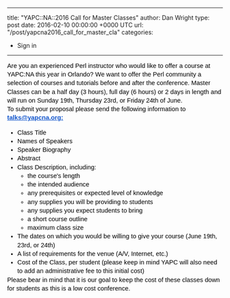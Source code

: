 
---
title: "YAPC::NA::2016 Call for Master Classes"
author: Dan Wright
type: post
date: 2016-02-10 00:00:00 +0000 UTC
url: "/post/yapcna2016_call_for_master_cla"
categories:
 - Sign in

---

<p dir="ltr" style="line-height: 1.38; margin-top: 0pt; margin-bottom: 0pt;" id="docs-internal-guid-df0aaaaf-cae8-44b6-06b6-b7401f2147e1"><span style="font-size: 14.666666666666666px; font-family: Arial; color: #000000; background-color: transparent; font-weight: 400; font-style: normal; font-variant: normal; text-decoration: none; vertical-align: baseline;">Are you an experienced Perl instructor who would like to offer a course at YAPC:NA this year in Orlando? We want to offer the Perl community a selection of courses and tutorials before and after the conference.  Master Classes can be a half day (3 hours), full day (6 hours) or 2 days in length and will run on Sunday 19th, Thursday 23rd, or Friday 24th of June.</span></p>
<p dir="ltr" style="line-height: 1.38; margin-top: 0pt; margin-bottom: 0pt;"><span style="font-size: 14.666666666666666px; font-family: Arial; color: #000000; background-color: transparent; font-weight: 400; font-style: normal; font-variant: normal; text-decoration: none; vertical-align: baseline;"></span></p>
<p dir="ltr" style="line-height: 1.38; margin-top: 0pt; margin-bottom: 0pt;"><span style="font-size: 14.666666666666666px; font-family: Arial; color: #000000; background-color: transparent; font-weight: 400; font-style: normal; font-variant: normal; text-decoration: none; vertical-align: baseline;">To submit your proposal please send the following information to </span><a href="mailto:talks@yapcna.org" style="text-decoration: none;"><span style="font-size: 14.666666666666666px; font-family: Arial; color: #1155cc; background-color: transparent; font-weight: bold; font-style: normal; font-variant: normal; text-decoration: underline; vertical-align: baseline;">talks@yapcna.org:</span></a></p>
<p></p>

<ul style="margin-top: 0pt; margin-bottom: 0pt;">
<li dir="ltr" style="list-style-type: disc; font-size: 14.666666666666666px; font-family: Arial; color: #000000; background-color: transparent; font-weight: 400; font-style: normal; font-variant: normal; text-decoration: none; vertical-align: baseline;">
<p dir="ltr" style="line-height: 1.38; margin-top: 0pt; margin-bottom: 0pt;"><span style="font-size: 14.666666666666666px; font-family: Arial; color: #000000; background-color: transparent; font-weight: 400; font-style: normal; font-variant: normal; text-decoration: none; vertical-align: baseline;">Class Title</span></p>
</li>
<li dir="ltr" style="list-style-type: disc; font-size: 14.666666666666666px; font-family: Arial; color: #000000; background-color: transparent; font-weight: 400; font-style: normal; font-variant: normal; text-decoration: none; vertical-align: baseline;">
<p dir="ltr" style="line-height: 1.38; margin-top: 0pt; margin-bottom: 0pt;"><span style="font-size: 14.666666666666666px; font-family: Arial; color: #000000; background-color: transparent; font-weight: 400; font-style: normal; font-variant: normal; text-decoration: none; vertical-align: baseline;">Names of Speakers</span></p>
</li>
<li dir="ltr" style="list-style-type: disc; font-size: 14.666666666666666px; font-family: Arial; color: #000000; background-color: transparent; font-weight: 400; font-style: normal; font-variant: normal; text-decoration: none; vertical-align: baseline;">
<p dir="ltr" style="line-height: 1.38; margin-top: 0pt; margin-bottom: 0pt;"><span style="font-size: 14.666666666666666px; font-family: Arial; color: #000000; background-color: transparent; font-weight: 400; font-style: normal; font-variant: normal; text-decoration: none; vertical-align: baseline;">Speaker Biography</span></p>
</li>
<li dir="ltr" style="list-style-type: disc; font-size: 14.666666666666666px; font-family: Arial; color: #000000; background-color: transparent; font-weight: 400; font-style: normal; font-variant: normal; text-decoration: none; vertical-align: baseline;">
<p dir="ltr" style="line-height: 1.38; margin-top: 0pt; margin-bottom: 0pt;"><span style="font-size: 14.666666666666666px; font-family: Arial; color: #000000; background-color: transparent; font-weight: 400; font-style: normal; font-variant: normal; text-decoration: none; vertical-align: baseline;">Abstract</span></p>
</li>
<li dir="ltr" style="list-style-type: disc; font-size: 14.666666666666666px; font-family: Arial; color: #000000; background-color: transparent; font-weight: 400; font-style: normal; font-variant: normal; text-decoration: none; vertical-align: baseline;">
<p dir="ltr" style="line-height: 1.38; margin-top: 0pt; margin-bottom: 0pt;"><span style="font-size: 14.666666666666666px; font-family: Arial; color: #000000; background-color: transparent; font-weight: 400; font-style: normal; font-variant: normal; text-decoration: none; vertical-align: baseline;">Class Description, including:</span></p>
</li>
<ul style="margin-top: 0pt; margin-bottom: 0pt;">
<li dir="ltr" style="list-style-type: circle; font-size: 14.666666666666666px; font-family: Arial; color: #000000; background-color: transparent; font-weight: 400; font-style: normal; font-variant: normal; text-decoration: none; vertical-align: baseline;">
<p dir="ltr" style="line-height: 1.38; margin-top: 0pt; margin-bottom: 0pt;"><span style="font-size: 14.666666666666666px; font-family: Arial; color: #000000; background-color: transparent; font-weight: 400; font-style: normal; font-variant: normal; text-decoration: none; vertical-align: baseline;">the course's length</span></p>
</li>
<li dir="ltr" style="list-style-type: circle; font-size: 14.666666666666666px; font-family: Arial; color: #000000; background-color: transparent; font-weight: 400; font-style: normal; font-variant: normal; text-decoration: none; vertical-align: baseline;">
<p dir="ltr" style="line-height: 1.38; margin-top: 0pt; margin-bottom: 0pt;"><span style="font-size: 14.666666666666666px; font-family: Arial; color: #000000; background-color: transparent; font-weight: 400; font-style: normal; font-variant: normal; text-decoration: none; vertical-align: baseline;">the intended audience</span></p>
</li>
<li dir="ltr" style="list-style-type: circle; font-size: 14.666666666666666px; font-family: Arial; color: #000000; background-color: transparent; font-weight: 400; font-style: normal; font-variant: normal; text-decoration: none; vertical-align: baseline;">
<p dir="ltr" style="line-height: 1.38; margin-top: 0pt; margin-bottom: 0pt;"><span style="font-size: 14.666666666666666px; font-family: Arial; color: #000000; background-color: transparent; font-weight: 400; font-style: normal; font-variant: normal; text-decoration: none; vertical-align: baseline;">any prerequisites or expected level of knowledge</span></p>
</li>
<li dir="ltr" style="list-style-type: circle; font-size: 14.666666666666666px; font-family: Arial; color: #000000; background-color: transparent; font-weight: 400; font-style: normal; font-variant: normal; text-decoration: none; vertical-align: baseline;">
<p dir="ltr" style="line-height: 1.38; margin-top: 0pt; margin-bottom: 0pt;"><span style="font-size: 14.666666666666666px; font-family: Arial; color: #000000; background-color: transparent; font-weight: 400; font-style: normal; font-variant: normal; text-decoration: none; vertical-align: baseline;">any supplies you will be providing to students</span></p>
</li>
<li dir="ltr" style="list-style-type: circle; font-size: 14.666666666666666px; font-family: Arial; color: #000000; background-color: transparent; font-weight: 400; font-style: normal; font-variant: normal; text-decoration: none; vertical-align: baseline;">
<p dir="ltr" style="line-height: 1.38; margin-top: 0pt; margin-bottom: 0pt;"><span style="font-size: 14.666666666666666px; font-family: Arial; color: #000000; background-color: transparent; font-weight: 400; font-style: normal; font-variant: normal; text-decoration: none; vertical-align: baseline;">any supplies you expect students to bring</span></p>
</li>
<li dir="ltr" style="list-style-type: circle; font-size: 14.666666666666666px; font-family: Arial; color: #000000; background-color: transparent; font-weight: 400; font-style: normal; font-variant: normal; text-decoration: none; vertical-align: baseline;">
<p dir="ltr" style="line-height: 1.38; margin-top: 0pt; margin-bottom: 0pt;"><span style="font-size: 14.666666666666666px; font-family: Arial; color: #000000; background-color: transparent; font-weight: 400; font-style: normal; font-variant: normal; text-decoration: none; vertical-align: baseline;">a short course outline</span></p>
</li>
<li dir="ltr" style="list-style-type: circle; font-size: 14.666666666666666px; font-family: Arial; color: #000000; background-color: transparent; font-weight: 400; font-style: normal; font-variant: normal; text-decoration: none; vertical-align: baseline;">
<p dir="ltr" style="line-height: 1.38; margin-top: 0pt; margin-bottom: 0pt;"><span style="font-size: 14.666666666666666px; font-family: Arial; color: #000000; background-color: transparent; font-weight: 400; font-style: normal; font-variant: normal; text-decoration: none; vertical-align: baseline;">maximum class size</span></p>
</li>
</ul>
<li dir="ltr" style="list-style-type: disc; font-size: 14.666666666666666px; font-family: Arial; color: #000000; background-color: transparent; font-weight: 400; font-style: normal; font-variant: normal; text-decoration: none; vertical-align: baseline;">
<p dir="ltr" style="line-height: 1.38; margin-top: 0pt; margin-bottom: 0pt;"><span style="font-size: 14.666666666666666px; font-family: Arial; color: #000000; background-color: transparent; font-weight: 400; font-style: normal; font-variant: normal; text-decoration: none; vertical-align: baseline;">The dates on which you would be willing to give your course (June 19th, 23rd, or 24th)</span></p>
</li>
<li dir="ltr" style="list-style-type: disc; font-size: 14.666666666666666px; font-family: Arial; color: #000000; background-color: transparent; font-weight: 400; font-style: normal; font-variant: normal; text-decoration: none; vertical-align: baseline;">
<p dir="ltr" style="line-height: 1.38; margin-top: 0pt; margin-bottom: 0pt;"><span style="font-size: 14.666666666666666px; font-family: Arial; color: #000000; background-color: transparent; font-weight: 400; font-style: normal; font-variant: normal; text-decoration: none; vertical-align: baseline;">A list of requirements for the venue (A/V, Internet, etc.)</span></p>
</li>
<li dir="ltr" style="list-style-type: disc; font-size: 14.666666666666666px; font-family: Arial; color: #000000; background-color: transparent; font-weight: 400; font-style: normal; font-variant: normal; text-decoration: none; vertical-align: baseline;">
<p dir="ltr" style="line-height: 1.38; margin-top: 0pt; margin-bottom: 0pt;"><span style="font-size: 14.666666666666666px; font-family: Arial; color: #000000; background-color: transparent; font-weight: 400; font-style: normal; font-variant: normal; text-decoration: none; vertical-align: baseline;">Cost of the Class, per student (please keep in mind YAPC will also need to add an administrative fee to this initial cost)</span><span style="font-size: 14.666666666666666px; font-family: Arial; color: #000000; background-color: transparent; font-weight: 400; font-style: normal; font-variant: normal; text-decoration: none; vertical-align: baseline;"></span></p>
</li>
</ul>
<p dir="ltr" style="line-height: 1.38; margin-top: 0pt; margin-bottom: 0pt;"><span style="font-size: 14.666666666666666px; font-family: Arial; color: #000000; background-color: transparent; font-weight: 400; font-style: normal; font-variant: normal; text-decoration: none; vertical-align: baseline;"></span></p>
<p dir="ltr" style="line-height: 1.38; margin-top: 0pt; margin-bottom: 0pt;"><span style="font-size: 14.666666666666666px; font-family: Arial; color: #000000; background-color: transparent; font-weight: 400; font-style: normal; font-variant: normal; text-decoration: none; vertical-align: baseline;">Please bear in mind that it is our goal to keep the cost of these classes down for students as this is a low cost conference.</span></p>

